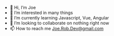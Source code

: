 - 👋 Hi, I’m Joe
- 👀 I’m interested in many things
- 🌱 I’m currently learning Javascript, Vue, Angular
- 💞️ I’m looking to collaborate on nothing right now
- 📫 How to reach me Joe.Rob.Dev@gmail.com
